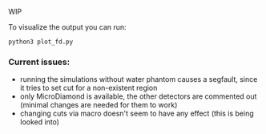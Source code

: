 WIP

To visualize the output you can run:

    python3 plot_fd.py
    
### Current issues:
- running the simulations without water phantom causes a segfault, since it tries to set cut for a non-existent region
- only MicroDiamond is available, the other detectors are commented out (minimal changes are needed for them to work)
- changing cuts via macro doesn't seem to have any effect (this is being looked into)
